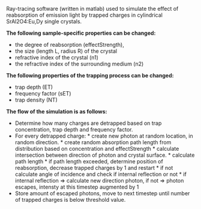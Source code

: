 Ray-tracing software (written in matlab) used to simulate the effect of reabsorption of emission light by trapped charges in cylindrical SrAl2O4:Eu,Dy single crystals.

**The following sample-specific properties can be changed:**
- the degree of reabsorption (effectStrength),
- the size (length L, radius R) of the crystal
- refractive index of the crystal (n1)
- the refractive index of the surrounding medium (n2)

**The following properties of the trapping process can be changed:** 
- trap depth (ET)
- frequency factor (sET)
- trap density (NT)

**The flow of the simulation is as follows:**
- Determine how many charges are detrapped based on trap concentration, trap depth and frequency factor.
- For every detrapped charge:
        * create new photon at random location, in random direction.
        * create random absorption path length from distribution based on concentration and effectStrength
        * calculate intersection between direction of photon and crystal surface.
        * calculate path length
        * if path length exceeded, determine position of reabsorption, decrease trapped charges by 1 and restart
        * if not calculate angle of incidence and check if internal reflection or not
        * if internal reflection => calculate new direction photon, if not => photon escapes, intensty at this timestep augmented by 1
- Store amount of escaped photons, move to next timestep until number of trapped charges is below threshold value. 

     
